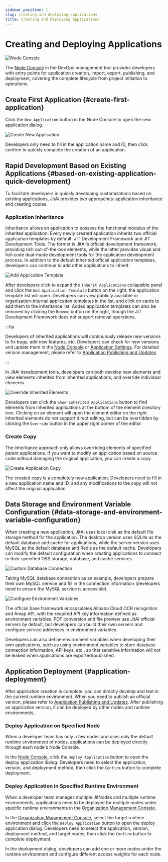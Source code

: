 ```yaml
---
sidebar_position: 1
slug: creating-and-deploying-applications
title: Creating and Deploying Applications
---
```


# Creating and Deploying Applications

![Node Console](./img/1/node-console.png "Node Console")

The [Node Console](../creating-and-publishing-applications/runtime-environment-management#node-local-default-runtime-environment) in the DevOps management tool provides developers with entry points for application creation, import, export, publishing, and deployment, covering the complete lifecycle from project initiation to operations.

## Create First Application {#create-first-application}
Click the `New Application` button in the Node Console to open the new application dialog.

![Create New Application](./img/1/create-new-application.png "Create New Application")

Developers only need to fill in the application name and ID, then click confirm to quickly complete the creation of an application.

## Rapid Development Based on Existing Applications {#based-on-existing-application-quick-development}
To facilitate developers in quickly developing customizations based on existing applications, JitAi provides two approaches: application inheritance and creating copies.
  
### Application Inheritance
Inheritance allows an application to possess the functional modules of the inherited application. Every newly created application inherits two official application templates by default: JIT Development Framework and JIT Development Tools. The former is JitAi's official development framework, providing rich out-of-the-box elements, while the latter provides visual and full-code dual-mode development tools for the application development process. In addition to the default inherited official application templates, developers can continue to add other applications to inherit.

![Add Application Template](./img/1/add-application-template.gif "Add Application Template")

After developers click to expand the `Inherit Applications` collapsible panel and click the `Add Application Template` button on the right, the application template list will open. Developers can view publicly available or organization-internal application templates in the list, and click on cards to add them to the inheritance list. Added application templates can also be removed by clicking the `Remove` button on the right, though the JIT Development Framework does not support removal operations.

:::tip

Developers of inherited applications will continuously release new versions to fix bugs, add new features, etc. Developers can check for new versions and update them in the [Node Console](../creating-and-publishing-applications/runtime-environment-management#node-local-default-runtime-environment) or [Application Settings](../development-tool-and-publish-service/jitai-visual-development-tools#application-settings). For detailed version management, please refer to [Application Publishing and Updates](../creating-and-publishing-applications/publishing-and-updating-applications#application-version-updates).

:::

In JitAi development tools, developers can both develop new elements and view elements inherited from inherited applications, and override individual elements.

![Override Inherited Elements](./img/1/override-inherited-elements.gif "Override Inherited Elements")

Developers can click the `Show Inherited Applications` button to find elements from inherited applications at the bottom of the element directory tree. Clicking on an element will open the element editor on the right. Inherited elements do not support direct editing, but can be overridden by clicking the `Override` button in the upper right corner of the editor.

### Create Copy
The inheritance approach only allows overriding elements of specified parent applications. If you want to modify an application based on source code without damaging the original application, you can create a copy.

![Create Application Copy](./img/1/create-application-copy.png "Create Application Copy")

The created copy is a completely new application. Developers need to fill in a new application name and ID, and any modifications to the copy will not affect the original application.

## Data Storage and Environment Variable Configuration {#data-storage-and-environment-variable-configuration}
When creating a new application, JitAi uses local disk as the default file storage method for the application. The desktop version uses SQLite as the default database and cache for applications, while the server version uses MySQL as the default database and Redis as the default cache. Developers can modify the default configuration when creating applications to connect to their specified OSS storage, database, and cache services.

![Custom Database Connection](./img/1/custom-database-connection.gif "Custom Database Connection")

Taking MySQL database connection as an example, developers prepare their own MySQL service and fill in the connection information (developers need to ensure the MySQL service is accessible).

![Configure Environment Variables](./img/1/configure-environment-variables.gif "Configure Environment Variables")

The official base framework encapsulates Alibaba Cloud OCR recognition and Amap API, with the required API key information defined as environment variables. PDF conversion and file preview use JitAi official servers by default, but developers can build their own servers and configure service addresses in environment variables.

Developers can also define environment variables when developing their own applications, such as using environment variables to store database connection information, API keys, etc., so that sensitive information will not be leaked when applications are exported/published.

## Application Deployment {#application-deployment}
After application creation is complete, you can directly develop and test in the current runtime environment. When you need to publish an official version, please refer to [Application Publishing and Updates](../creating-and-publishing-applications/publishing-and-updating-applications). After publishing an application version, it can be deployed by other nodes and runtime environments.

### Deploy Application on Specified Node
When a developer team has only a few nodes and uses only the default runtime environment of nodes, applications can be deployed directly through each node's Node Console.

In the [Node Console](../creating-and-publishing-applications/runtime-environment-management#node-local-default-runtime-environment), click the `Deploy Application` button to open the deploy application dialog. Developers need to select the application, version, and deployment method, then click the `Confirm` button to complete deployment.

### Deploy Application in Specified Runtime Environment
When a developer team manages multiple JitNodes and multiple runtime environments, applications need to be deployed for multiple nodes under specific runtime environments in the [Organization Management Console](../creating-and-publishing-applications/runtime-environment-management#node-local-default-runtime-environment).

In the [Organization Management Console](../creating-and-publishing-applications/runtime-environment-management#node-local-default-runtime-environment), select the target runtime environment and click the `Deploy Application` button to open the deploy application dialog. Developers need to select the application, version, deployment method, and target nodes, then click the `Confirm` button to complete deployment.

In the deployment dialog, developers can add one or more nodes under the runtime environment and configure different access weights for each node.
